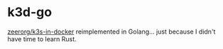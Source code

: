 # k3d-go

[zeerorg/k3s-in-docker](https://github.com/zeerorg/k3s-in-docker) reimplemented in Golang... just because I didn't have time to learn Rust.
